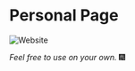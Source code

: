 # Personal Page

![Website](https://i.imgur.com/P5hg7sd.png)

_Feel free to use on your own._ :fireworks:

